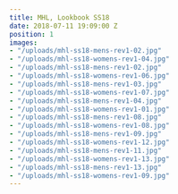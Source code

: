 ```yaml
---
title: MHL, Lookbook SS18
date: 2018-07-11 19:09:00 Z
position: 1
images:
- "/uploads/mhl-ss18-mens-rev1-02.jpg"
- "/uploads/mhl-ss18-womens-rev1-04.jpg"
- "/uploads/mhl-ss18-mens-rev1-02.jpg"
- "/uploads/mhl-ss18-womens-rev1-06.jpg"
- "/uploads/mhl-ss18-mens-rev1-03.jpg"
- "/uploads/mhl-ss18-womens-rev1-07.jpg"
- "/uploads/mhl-ss18-mens-rev1-04.jpg"
- "/uploads/mhl-ss18-womens-rev1-01.jpg"
- "/uploads/mhl-ss18-mens-rev1-08.jpg"
- "/uploads/mhl-ss18-womens-rev1-08.jpg"
- "/uploads/mhl-ss18-mens-rev1-09.jpg"
- "/uploads/mhl-ss18-womens-rev1-12.jpg"
- "/uploads/mhl-ss18-mens-rev1-11.jpg"
- "/uploads/mhl-ss18-womens-rev1-13.jpg"
- "/uploads/mhl-ss18-mens-rev1-13.jpg"
- "/uploads/mhl-ss18-womens-rev1-09.jpg"
---
```


